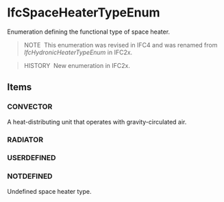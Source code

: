 # IfcSpaceHeaterTypeEnum

Enumeration defining the functional type of space heater.

> NOTE&nbsp; This enumeration was revised in IFC4 and was renamed from _IfcHydronicHeaterTypeEnum_ in IFC2x.

> HISTORY&nbsp; New enumeration in IFC2x.

## Items

### CONVECTOR
A heat-distributing unit that operates with gravity-circulated air.

### RADIATOR


### USERDEFINED


### NOTDEFINED
Undefined space heater type.
